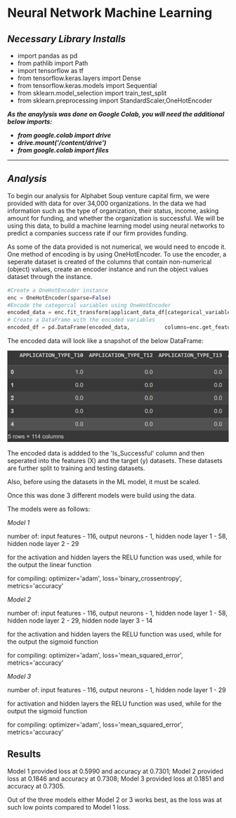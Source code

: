 # **Neural Network Machine Learning**

## *Necessary Library Installs*

- import pandas as pd
- from pathlib import Path
- import tensorflow as tf
- from tensorflow.keras.layers import Dense
- from tensorflow.keras.models import Sequential
- from sklearn.model_selection import train_test_split
- from sklearn.preprocessing import StandardScaler,OneHotEncoder

***As the anaylysis was done on Google Colab, you will need the additional below imports:***
- ***from google.colab import drive***
- ***drive.mount('/content/drive')***
- ***from google.colab import files***

-------
## *Analysis*

To begin our analysis for Alphabet Soup venture capital firm, we were provided with data for over 34,000 organizations. In the data we had information such as the type of organization, their status, income, asking amount for funding, and whether the organization is successful. We will be using this data, to build a machine learning model using neural networks to predict a companies success rate if our firm provides funding.

As some of the data provided is not numerical, we would need to encode it. One method of encoding is by using OneHotEncoder. To use the encoder, a seperate dataset is created of the columns that contain non-numerical (object) values, create an encoder instance and run the object values dataset through the instance.
```python
#Create a OneHotEncoder instance
enc = OneHotEncoder(sparse=False)
#Encode the categorcal variables using OneHotEncoder
encoded_data = enc.fit_transform(applicant_data_df[categorical_variables])
# Create a DataFrame with the encoded variables
encoded_df = pd.DataFrame(encoded_data,           columns=enc.get_feature_names(categorical_variables))

```
The encoded data will look like a snapshot of the below DataFrame:

![encoded_data_df](images/encoded_df.png)


The encoded data is addded to the 'Is_Successful' column and then seperated into the features (X) and the target (y) datasets. These datasets are further split to training and testing datasets.

Also, before using the datasets in the ML model, it must be scaled.

Once this was done 3 different models were build using the data.

The models were as follows:

*Model 1*

number of: input features - 116, output neurons - 1, hidden node layer 1 - 58, hidden node layer 2 - 29

for the activation and hidden layers the RELU function was used, while for the output the linear function

for compiling: optimizer='adam', loss='binary_crossentropy', metrics='accuracy'

*Model 2*

number of: input features - 116, output neurons - 1, hidden node layer 1 - 58, hidden node layer 2 - 29, hidden node layer 3 - 14

for the activation and hidden layers the RELU function was used, while for the output the sigmoid function

for compiling: optimizer='adam', loss='mean_squared_error', metrics='accuracy'

*Model 3*

number of: input features - 116, output neurons - 1, hidden node layer 1 - 29

for activation and hidden layers the RELU function was used, while for the output the sigmoid function

for compiling: optimizer='adam', loss='mean_squared_error', metrics='accuracy'

## **Results**

Model 1 provided loss at 0.5990 and accuracy at 0.7301; Model 2 provided loss at 0.1846 and accuracy at 0.7308; Model 3 provided loss at 0.1851 and accuracy at 0.7305. 

Out of the three models either Model 2 or 3 works best, as the loss was at such low points compared to Model 1 loss.